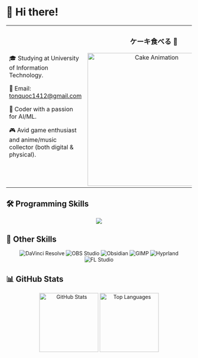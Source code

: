 
# 👋 Hi there! 

<table border="0" cellspacing="0" cellpadding="0" style="border: 0px;">
<tr>
<td width="70%" style="border: none;">

🎓 Studying at University of Information Technology.

📧 Email: [tonquoc1412@gmail.com](mailto:tonquoc1412@gmail.com)

🚀 Coder with a passion for AI/ML.

🎮 Avid game enthusiast and anime/music collector (both digital & physical).

</td>
<td width="30%" style="border: none;">
<div align="center">
  <h3>ケーキ食べる 🍰</h3>
  <img src="output.gif" alt="Cake Animation" width="360"/>
</div>
</td>
</tr>
</table>


## 🛠️ Programming Skills
<p align="center">
  <a href="https://skillicons.dev">
    <img src="https://skillicons.dev/icons?i=cpp,python,pycharm,git,pytorch,docker,postgres,linux,neovim" />
  </a>
</p>

## 🎯 Other Skills
<p align="center">
  <img alt="DaVinci Resolve" src="https://img.shields.io/badge/DaVinci%20Resolve-233A51?style=for-the-badge&logo=DaVinci-Resolve&logoColor=white"/>
  <img alt="OBS Studio" src="https://img.shields.io/badge/OBS%20Studio-302E31?style=for-the-badge&logo=OBS-Studio&logoColor=white"/>
  <img alt="Obsidian" src="https://img.shields.io/badge/Obsidian-7C3AED?style=for-the-badge&logo=Obsidian&logoColor=white"/>
  <img alt="GIMP" src="https://img.shields.io/badge/GIMP-5C5543?style=for-the-badge&logo=GIMP&logoColor=white"/>
  <img alt="Hyprland" src="https://img.shields.io/badge/Hyprland-58E1FF?style=for-the-badge&logo=Hyprland&logoColor=black"/>
  <img alt="FL Studio" src="https://ziadoua.github.io/m3-Markdown-Badges/badges/FLStudio/flstudio1.svg"/>
</p>

## 📊 GitHub Stats
<p align="center">
  <img src="https://github-readme-stats.vercel.app/api?username=Niifuji&theme=tokyonight&hide_border=true&show_icons=true&count_private=true" alt="GitHub Stats" height="160"/>
  <img src="https://github-readme-stats.vercel.app/api/top-langs/?username=Niifuji&theme=tokyonight&hide_border=true&layout=compact" alt="Top Languages" height="160"/>
</p>


